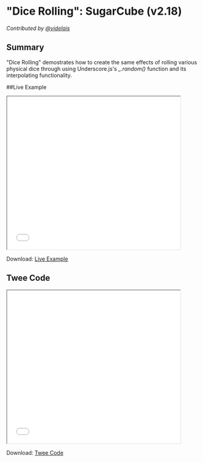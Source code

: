 # "Dice Rolling": SugarCube (v2.18)

*Contributed by <a href="https://github.com/videlais">@videlais</a>*

## Summary

"Dice Rolling" demostrates how to create the same effects of rolling various physical dice through using Underscore.js's *_.random()* function and its interpolating functionality.

##Live Example

<section>
<iframe src="snowman_dicerolling_example.html" height=400 width=90%></iframe>


Download: <a href="snowman_dicerolling_example.html" target="_blank">Live Example</a>
</section>

## Twee Code

<section>
<iframe src="snowman_dicerolling_twee.txt" height=400 width=90%></iframe>


Download: <a href="snowman_dicerolling_twee.txt" target="_blank">Twee Code</a>
</section>
